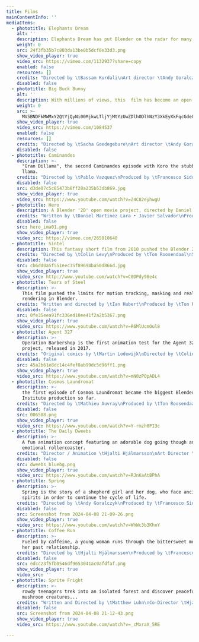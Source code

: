 ```yaml
---
title: Films
mainContentInfo: ''
mediaItems:
  - phototitle: Elephants Dream
    alt: ''
    description: Elephants Dream has put Blender on the radar for many pros.
    weight: 0
    src: 24f3fb35b7c803da13be0b5dcf0e33d3.png
    show_video_player: true
    video_src: https://vimeo.com/1132937?share=copy
    enabled: false
    resources: []
    credits: "Directed by \tBassam Kurdali\nArt director \tAndy Goralczyk\nLead Artists \tMatt Ebb • Bastian Salmela • Lee Salvemini\nTechnical director \tToni Alatalo\nMusic and sound \tJan Morgenstern\nEmo \tCas Jansen\nProog \tTygo Gernandt\nSoftware \tAndrea Weikert • Johnny Matthews • Brecht van Lommel • Kent Mein • Chris Want • Nathan Letwory • D. Roland Hess • Peter Schlaile • Jiri Hnidek • Toni Alatalo • Joe Eagar • Ton Roosendaal\nFinance \tAnja Vugts-Verstappen"
    disabled: false
  - phototitle: Big Buck Bunny
    alt: ''
    description: With millions of views, this  film has become an open source legend.
    weight: 0
    src: >-
      MV5BNDFkMWMxY2QtYjQyNi00MjkwLTljYjMtYzUwZDlhODlhNzY3XkEyXkFqcGdeQXVyNDgyODgxNjE@._V1_.jpg
    show_video_player: true
    video_src: https://vimeo.com/1084537
    enabled: false
    resources: []
    credits: "Directed by \tSacha Goedegebure\nArt director \tAndy Goralczyk\nLead Artist \tEnrico Valenza\nCharacter rigging \tNathan Vegdahl\nCharacter animator \tWilliam Reynish\nTechnical director \tCampbell Barton\nSoftware developer \tBrecht van Lommel\nMusic and sound \tJan Morgenstern\nSoftware \tBrecht van Lommel • Campbell Barton • Ton Roosendaal • Janne Karhu • Joshua Leung • Peter Schlaile • Joseph Eagar • Diego Hernan Borghetti\nFinance \tAnja Vugts-Verstappen"
    disabled: false
  - phototitle: Caminandes
    description: >-
      "Gran Dillama", the second Caminandes episode with Koro the stubborn
      llama.
    credits: "Directed by \tPablo Vazquez\nProduced by \tFrancesco Siddi\nWritten by \tBeorn Leonard\nMusic and sound by \tJan Morgenstern\nAnimation \tHjalti Hjálmarsson\nLighting and rendering \tAndy Goralczyk\nTechnical direction \tSergey Sharybin\nRigging \tJuan Pablo Bouza"
    disabled: false
    src: d3de07c5c85473b8ff28a235b53db869.jpg
    show_video_player: true
    video_src: https://www.youtube.com/watch?v=Z4C82eyhwgU
  - phototitle: Hero
    description: A Blender '2D' open movie project, directed by Daniel Martinez Lara.
    credits: "Written by \tDaniel Martinez Lara • Javier Salvador\nProducer \tFrancesco Siddi\nExecutive producer \tTon Roosendaal\nMusic \tOscar Araujo\nSound \tSander Houtman\nSound design \tIvan Garrido\nDesign \tJavier Salvador\nAdditional design \tRafa Cano • Maria Vela • Abel Tebar\nAnimation \tJavier Salvador • Sergi Miranda • Rafa Cano\nBackgrounds \tJavier Salvador • Daniel Martinez Lara • Yanco G. Apesteguia • Luyssport\n3D modeling \tMiguel Gomez Selva • Alvaro Villegas\n2D FX \tRenato Roldan • Javier Salvador • Daniel Martinez Lara\nCompositing \tDaniel Martinez Lara\nAdditional graphics \tPablo Vazquez\nSoftware and tools \tAntonio Vazquez • Joshua Leung • Matias Mendiola • Daniel Martinez Lara • Sybren Stüvel"
    disabled: false
    src: hero_ima01.png
    show_video_player: true
    video_src: https://vimeo.com/265010648
  - phototitle: Sintel
    description: This fantasy short film from 2010 pushed the Blender 2.5 project forward.
    credits: "Directed by \tColin Levy\nProduced by \tTon Roosendaal\nScreenplay \tEsther Wouda\nInspired by an original concept by \tMartin Lodewijk\nArt direction \tDavid Revoy\nMusic and sound \tJan Morgenstern\nSintel \tHalina Reijn\nshaman \tThom Hoffman\nCharacter modeling \tAngela Guenette\nCharacter rigging \tNathan Vegdahl\nCharacter animation \tLee Salvemini • Beorn Leonard • William Reynish • Jeremy Davidson\nEnvironment desing, lighting, compositing \tSoenke Maeter • Ben Dansie • Pablo Vazquez • Dolf Veenvliet\nSoftware \tBrecht van Lommel • Campbell Barton\nFinance \tAnja Vugts-Verstappen"
    disabled: false
    src: cb6dd0a5f551eec35f89694ba50d866d.jpg
    show_video_player: true
    video_src: http://www.youtube.com/watch?v=C0DPdy98e4c
  - phototitle: Tears of Steel
    description: >-
      This film pushed the limits for motion tracking, masking and realistic
      rendering in Blender.
    credits: "Written and directed by \tIan Hubert\nProduced by \tTon Roosendaal\nDirector of photography \tJoris Kerbosch N.S.C.\nMusic and sound \tJoram Letwory\nOld Thom \tDerek de Lint\nBarley \tSergio Hasselbaink\nCaptain \tRogier Schippers\nThom \tVanja Rukavina\nCelia \tDenise Rebergen\nDjenghis \tJody Bhe\nTech head \tChris Haley"
    disabled: false
    src: 0fe35eea91fc336ed10ee41f2a2b5367.png
    show_video_player: true
    video_src: https://www.youtube.com/watch?v=R6MlUcmOul8
  - phototitle: Agent 327
    description: >-
      Operation Barbershop is the first animation test for the Agent 327
      project, released in 2017.
    credits: "Original comics by \tMartin Lodewijk\nDirected by \tColin Levy and Hjalti Hjálmarsson\nProduction Design \tAndy Goralczyk\nProducer \tTon Roosendaal\nProduction coordinator \tFrancesco Siddi\nMusic by \tVidjay Beerepoot\nVoice Actor \tThom Hoffman\nSound \tSander Houtman\nFoley \tRonnie van der Veer\nSound Team \tNick van Noort • Ruben de Winther • Tom Nestelaar\nStory Development \tHjalti Hjálmarsson • Matias Mendiola\nLayout \tColin Levy • Hjalti Hjálmarsson\nModeling, Shading & Lighting \tAndy Goralczyk • Beau Gerbrands • Kjartan Tysdal • Pablo Vazquez\nColorist \tSean Wells\nRendering \tIT4 Innovations\nLead Character Animation \tHjalti Hjálmarsson • Nathan Dillow\nAnimation \tIgnacio Conesa\nAdditional Animation \tPeer Lemmers\nRigging \tJuan Pablo Bouza\nSoftware & Pipeline \tDalai Felinto • Luca Rood • Sergey Sharybin • Sybren Stüvel\nFinance \tAnja Vugts-Verstappen"
    disabled: false
    src: 45a2b61e8dc14c4fef8ab99dc5d96ff1.png
    show_video_player: true
    video_src: https://www.youtube.com/watch?v=mN0zPOpADL4
  - phototitle: Cosmos Laundromat
    description: >-
      the first episode of Cosmos Laundromat became the biggest Blender
      Institute production so far.
    credits: "Directed by \tMathieu Auvray\nProduced by \tTon Roosendaal\nWritten by \tEsther Wouda\nVoice Franck \tPierrre Bokma\nVoice Victor \tReinout Scholten van Aschat\nSound design and mixing \tEric Cervera - Near Deaf Experience\nMusic by \tSebastian Krause\nConcept art \tSarah Laufer • David Revoy\nStoryboards \tMatias Mendiola\nCharacter modeling \tAngela Guenette\nAnimation \tBeorn Leonard • Hjalti Hjálmarsson • Sarah Laufer\nCharacter Rigging \tDaniel Salazar • Juan Pablo Bouza\nShading, modeling and lighting \tAndy Goralczyk • Pablo Vazquez • Manu Järvinen\nProduction and render pipeline \tFrancesco Siddi\nSoftware \tAntonis Ryakiotakis • Sergey Sharybin • Lukas Tönne\nPipeline \tCampbell Barton • Gabriel Caraballo\nCasting \tStemna • Matijs Wessels\nVoice recording \tDesmet Studio's\nDocumentation and blogging \tElysia Brenner\nFinance \tAnja Vugts-Verstappen\nCloud rendering \tQarnot Computing\nStudio rendering \tArnd Marijnissen\nAdditional rendering \tIT4Innovations, VSB - Technical University of Ostrava"
    disabled: false
    src: 006508.png
    show_video_player: true
    video_src: https://www.youtube.com/watch?v=Y-rmzh0PI3c
  - phototitle: The Daily Dweebs
    description: >-
      A fun animation concept featuring an adorable dog going though an
      emotional rollercoaster.
    credits: "Director / Animation \tHjalti Hjálmarsson\nArt Director \tAndy Goralczyk\nComposer \tBjarni Biering Margeirsson\nProduced by \tFrancesco Siddi\nExecutive Producer \tTon Roosendaal\nSound \tSander Houtman\nVoice Actor \tDevin Compton\nVoice Actor / Rigging \tHjalti Hjálmarsson\nRendering \tIT4INNOVATIONS VSB"
    disabled: false
    src: dweebs_bluebg.png
    show_video_player: true
    video_src: https://www.youtube.com/watch?v=RJnKaAtBPhA
  - phototitle: Spring
    description: >-
      Spring is the story of a shepherd girl and her dog, who face ancient
      spirits in order to continue the cycle of life.
    credits: "Directed by \tAndy Goralczyk\nProduced by \tFrancesco Siddi\nExecutive Producer \tTon Roosendaal\nMusic by \tTorin Borrowdale\nSound \tSander Houtman\nConcept Art \tDavid Revoy\nAnimation Director \tHjalti Hjálmarsson\nModeling & Shading \tJulien Kaspar\nAnimation \tIgnacio Conesa • Nathan Dillow • Pablo Fournier Herrera\nRigging \tJuan Pablo Bouza\nLighting & Effects \tPablo Vazquez • Sam Van Hulle\nSoftware & Pipeline \tBrecht Van Lommel • Jacques Lucke • Jeroen Bakker • Sergey Sharybin • Sybren Stüvel • Tobias Johansson\nRndering \tIT4INNOVATIONS VSB - Technical University of Ostrava"
    disabled: false
    src: Screenshot from 2024-04-08 21-09-26.png
    show_video_player: true
    video_src: https://www.youtube.com/watch?v=WhWc3b3KhnY
  - phototitle: Coffee Run
    description: >-
      Fueled by caffeine, a young woman runs through the bittersweet memories of
      her past relationship.
    credits: "Directed by \tHjalti Hjálmarsson\nProduced by \tFrancesco Siddi\nExecutive Producer \tTon Roosendaal\nMusic by \tHrafn Thoroddsen\nSound Design \tSander Houtman\nShading and Lighting \tAndy Goralczyk\nModeling \tJulien Kaspar\nConcept Art \tVivien Lulkowski\nCharacter Animation \tPablo Fournier Herrera • Hjalti Hjálmarsson\nRigging \tDemeter Dzadik\nAdditional Shading \tSimon Thommes\nAdditional Visual Development \tPablo Vazquez\nLogo Design \tMike Newbon\nSoftware & Pipeline \tJeroen Bakker • Sebastian Parborg • Sergey Sharybin • Sybren Stüvel"
    disabled: false
    src: edcc23f5fb0546df9653041ac0afdfaf.png
    show_video_player: true
    video_src: ''
  - phototitle: Sprite Fright
    description: >-
      rowdy teenagers trek into an isolated forest and discover peaceful
      mushroom creatures...
    credits: "Written and Directed by \tMatthew Luhn\nCo-Director \tHjalti Hjálmarsson\nArt Director \tAndy Goralczyk\nProduction Design \tRicky Nierva\nProduced By \tFrancesco Siddi\nExecutive Producer \tTon Roosendaal\nScore By \tBen J. Lee\nSongs By \tDavid Drury and Phil Peterson\nAnimation \tLead Rik Schutte\nSound Design \tSander Houtman\nSound Department \tCristo Pruppers • Daimo Da Costa • Burak Öztaş\nVoices \tValerie LaPointe • Gabriel Bisset-Smith • Nicole Davis • Homer Todiwala • Ed Kear • Eric Peterson\nAnimation \tDaniela Avilés • Gerard Manresa Ortega • Hjalti Hjálmarsson • Mack Bo Ross • Mònica Eggert Roig • Pablo Fournier Herrera • Ruth Taylor\nCharacter Rigging \tDemeter Dzadik\nArt Department \tAndy Goralczyk • Angela Guenette • Beau Gerbrands • Hjalti Hjálmarsson • Julien Kaspar • Simon Thommes • Vivien Lulkowski\nStory Artist \tDirk Van Dulmen\nPipeline TD \tPaul Golter\nSoftware and Pipeline \tBastien Montagne • Brecht Van Lommel • Campbell Barton • Dalai Felinto • Hans Goudey • Jacques Lucke • Jeroen Bakker • Julian Eisel • Richard Antalik • Sebastian Parborg • Sergey Sharybin • Sybren Stüvel\nInfrastructure and IT \tDan McGrath"
    disabled: false
    src: Screenshot from 2024-04-08 21-12-43.png
    show_video_player: true
    video_src: https://www.youtube.com/watch?v=_cMxraX_5RE

---
```




































